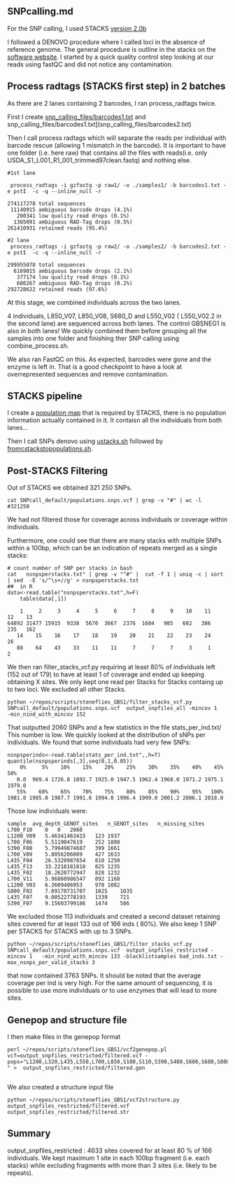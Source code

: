 ## SNPcalling.md


For the SNP calling, I used STACKS [version 2.0b](http://catchenlab.life.illinois.edu/stacks/)

I followed a DENOVO procedure where I called loci in the absence of reference genome. The general procedure is outline in the stacks on the [software website](http://catchenlab.life.illinois.edu/stacks/manual/). I started by a quick quality control step looking at our reads using fastQC and did not notice any contamination.



## Process radtags (STACKS first step) in 2 batches

As there are 2 lanes containing 2 barcodes, I ran process_radtags twice.

First I create [snp_calling_files/barcodes1.txt](snp_calling_files/barcodes1.txt) and snp_calling_files/barcodes1.txt](snp_calling_files/barcodes2.txt)

Then I call process radtags which will separate the reads per individual with barcode rescue (allowing 1 mismatch in the barcode). It is important to have one folder (i.e. here raw) that contains all the files with reads(i.e. only USDA_S1_L001_R1_001_trimmed97clean.fastq) and nothing else.


```
#1st lane

 process_radtags -i gzfastq -p raw1/ -o ./samples1/ -b barcodes1.txt -e pstI  -c -q --inline_null -r

274117278 total sequences
 11140915 ambiguous barcode drops (4.1%)
   200341 low quality read drops (0.1%)
  1365091 ambiguous RAD-Tag drops (0.5%)
261410931 retained reads (95.4%)

#2 lane
 process_radtags -i gzfastq -p raw2/ -o ./samples2/ -b barcodes2.txt -e pstI  -c -q --inline_null -r

299955078 total sequences
  6169015 ambiguous barcode drops (2.1%)
   377174 low quality read drops (0.1%)
   680267 ambiguous RAD-Tag drops (0.2%)
292728622 retained reads (97.6%)
```
At this stage, we combined individuals across the two lanes.

4 individuals, L850_V07, L850_V08, S680_D and L550_V02 ( L550_V02.2 in the second lane) are sequenced across both lanes. The control GBSNEG1 is also in both lanes! We quickly combined them before grouping all the samples into one folder and finishing ther SNP calling using combine_process.sh.



We also ran FastQC on this. As expected, barcodes were gone and the enzyme is left in. That is a good checkpoint to have a look at overrepresented sequences and remove contamination.




## STACKS pipeline

I create a [population map](snp_calling_files/popmap.txt) that is required by STACKS, there is no population information actually contained in it. It contaisn all the individuals from both lanes...

Then I call SNPs denovo using [ustacks.sh](ustacks.sh) followed by [fromcstackstopopulations.sh](fromcstackstopopulations.sh).

## Post-STACKS Filtering

Out of STACKS we obtained 321 250 SNPs.
```
cat SNPcall_default/populations.snps.vcf | grep -v "#" | wc -l
#321250
```
 We had not filtered those for coverage across individuals or coverage within individuals.

Furthermore, one could see that there are many stacks with multiple SNPs within a 100bp, which can be an indication of repeats merged as a single stacks:

```
# count number of SNP per stacks in bash
cat   nsnpsperstacks.txt" | grep -v "^#" |  cut -f 1 | uniq -c | sort | sed  -E 's/^\s+//g' > nsnpsperstacks.txt
##  in R
data<-read.table("nsnpsperstacks.txt",h=F)
	table(data[,1])

    1     2     3     4     5     6     7     8     9    10    11    12    13
64892 31477 15915  9338  5670  3667  2376  1604   985   602   386   235   162
   14    15    16    17    18    19    20    21    22    23    24    26
   88    64    43    33    11    11     7     7     7     3     1     2
```


We then ran filter_stacks_vcf.py requiring at least 80% of individuals left (152 out of 179) to have at least 1 of coverage and ended up keeping obtaining X sites. We only kept one read per Stacks for Stacks containg up to two loci. We excluded all other Stacks.

```
python ~/repos/scripts/stoneflies_GBS1/filter_stacks_vcf.py SNPcall_default/populations.snps.vcf  output_snpfiles_all -mincov 1   -min_nind_with_mincov 152 
```

That outputted 2060 SNPs and a few statistics in the file stats_per_ind.txt/ This number is low. We quickly looked at the distribution of sNPs per individuals. We found that some individuals had very few SNPs:
```
nsnpsperinds<-read.table(stats_per_ind.txt",,h=T)
quantile(nsnpsperinds[,3],seq(0,1,0.05))
    0%     5%    10%    15%    20%    25%    30%    35%    40%    45%    50%
   0.0  969.4 1726.8 1892.7 1925.0 1947.5 1962.4 1968.0 1971.2 1975.1 1979.0
   55%    60%    65%    70%    75%    80%    85%    90%    95%   100%
1981.0 1985.0 1987.7 1991.6 1994.0 1996.4 1999.0 2001.2 2006.1 2018.0

```

Those low individuals were:

```
sample	avg_depth_GENOT_sites	n_GENOT_sites	n_missing_sites
L700_F10	0	0	2060
L1200_V09	5.46341463415	123	1937
L700_F06	5.5119047619	252	1808
S390_F08	5.79949874687	399	1661
L700_V09	5.8056206089	427	1633
L435_F04	26.5320987654	810	1250
L435_F13	33.2218181818	825	1235
L435_F02	18.2620772947	828	1232
L700_V11	5.96860986547	892	1168
L1200_V03	6.3609406953	978	1082
S800_F02	7.09170731707	1025	1035
L435_F07	9.00522778193	1339	721
S390_F07	9.15603799186	1474	586
```

We excluded those 113 individuals and created a second dataset retaining sites covered for at least 133 out of 166 inds ( 80%). We also keep 1 SNP per STACKS for STACKS with up to 3 SNPs.

```
python ~/repos/scripts/stoneflies_GBS1/filter_stacks_vcf.py SNPcall_default/populations.snps.vcf  output_snpfiles_restricted -mincov 1   -min_nind_with_mincov 133 -blacklistsamples bad_inds.txt -max_nsnps_per_valid_stacks 3
```

that now contained 3763 SNPs. It should be noted that the average coverage per ind is very high. For the same amount of sequencing, it is possible to use more individuals or to use enzymes that will lead to more sites.

## Genepop and structure file 


I then make files in the genepop format

```
perl ~/repos/scripts/stoneflies_GBS1/vcf2genepop.pl vcf=output_snpfiles_restricted/filtered.vcf -pops="L1200,L320,L435,L550,L700,L850,S100,S110,S390,S480,S600,S680,S800,S880
" >  output_snpfiles_restricted/filtered.gen


```
We also created a structure input file

```
python ~/repos/scripts/stoneflies_GBS1/vcf2structure.py output_snpfiles_restricted/filtered.vcf output_snpfiles_restricted/filtered.str
```


## Summary 

output_snpfiles_restricted :  4633 sites covered for at least 80 % of 166 individuals. We kept maximum 1 site in each 100bp fragment (i.e. each stacks) while excluding fragments with more than 3 sites (i.e. likely to be repeats).
